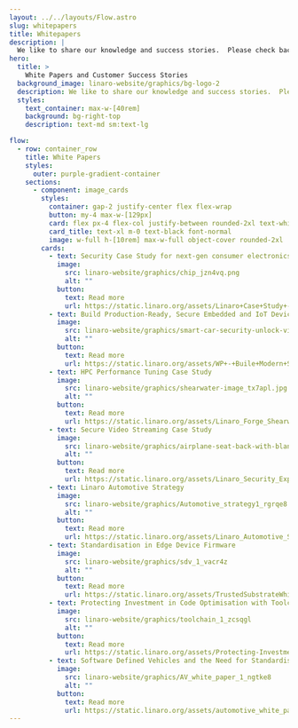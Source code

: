 ```yaml
---
layout: ../../layouts/Flow.astro
slug: whitepapers
title: Whitepapers
description: |
  We like to share our knowledge and success stories.  Please check back to the page regularly to read our latest insights on various industry trends and technologies.
hero:
  title: >
    White Papers and Customer Success Stories
  background_image: linaro-website/graphics/bg-logo-2
  description: We like to share our knowledge and success stories.  Please check back to the page regularly to read our latest insights on various industry trends and technologies.
  styles:
    text_container: max-w-[40rem]
    background: bg-right-top
    description: text-md sm:text-lg

flow:
  - row: container_row
    title: White Papers
    styles:
      outer: purple-gradient-container
    sections:
      - component: image_cards
        styles:
          container: gap-2 justify-center flex flex-wrap
          button: my-4 max-w-[129px]
          card: flex px-4 flex-col justify-between rounded-2xl text-white bg-black w-full max-w-[30ch] min-h-[450px]
          card_title: text-xl m-0 text-black font-normal
          image: w-full h-[10rem] max-w-full object-cover rounded-2xl
        cards:
          - text: Security Case Study for next-gen consumer electronics devices
            image:
              src: linaro-website/graphics/chip_jzn4vq.png
              alt: ""
            button:
              text: Read more
              url: https://static.linaro.org/assets/Linaro+Case+Study+-+Building+a+Secure+Platform+for+Next-Generation+Consumer+Electronics+Devices.pdf
          - text: Build Production-Ready, Secure Embedded and IoT Devices with CRA compliance in mind
            image:
              src: linaro-website/graphics/smart-car-security-unlock-via-smartphone-digital-remix_seaskj.png
              alt: ""
            button:
              text: Read more
              url: https://static.linaro.org/assets/WP+-+Buile+Modern+Secure+Connected+Devices_v2.pdf
          - text: HPC Performance Tuning Case Study
            image:
              src: linaro-website/graphics/shearwater-image_tx7apl.jpg
              alt: ""
            button:
              text: Read more
              url: https://static.linaro.org/assets/Linaro_Forge_Shearwater_Case_Study.pdf
          - text: Secure Video Streaming Case Study
            image:
              src: linaro-website/graphics/airplane-seat-back-with-blank-screen_yaqoa2.jpg
              alt: ""
            button:
              text: Read more
              url: https://static.linaro.org/assets/Linaro_Security_Expertise_Case_Study-secure_video_streaming_system_for_the_aviation_industry.pdf
          - text: Linaro Automotive Strategy
            image:
              src: linaro-website/graphics/Automotive_strategy1_rgrqe8
              alt: ""
            button:
              text: Read more
              url: https://static.linaro.org/assets/Linaro_Automotive_Strategy_Document_v4.3.pdf
          - text: Standardisation in Edge Device Firmware
            image:
              src: linaro-website/graphics/sdv_1_vacr4z
              alt: ""
            button:
              text: Read more
              url: https://static.linaro.org/assets/TrustedSubstrateWhitePaper_v2.pdf
          - text: Protecting Investment in Code Optimisation with Toolchain CI
            image:
              src: linaro-website/graphics/toolchain_1_zcsqgl
              alt: ""
            button:
              text: Read more
              url: https://static.linaro.org/assets/Protecting-Investment-in-Code-Optimisation-with-Toolchain-CI-Linaro-White-Paper.pdf
          - text: Software Defined Vehicles and the Need for Standardisation
            image:
              src: linaro-website/graphics/AV_white_paper_1_ngtke8
              alt: ""
            button:
              text: Read more
              url: https://static.linaro.org/assets/automotive_white_paper_0921.pdf
---
```

